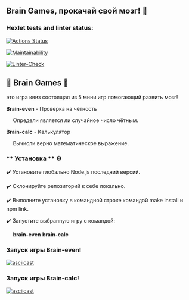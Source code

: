 ## Brain Games, прокачай свой мозг! :brain:
### Hexlet tests and linter status:

[![Actions Status](https://github.com/korpeev/frontend-project-lvl1/workflows/hexlet-check/badge.svg)](https://github.com/korpeev/frontend-project-lvl1/actions)

[![Maintainability](https://api.codeclimate.com/v1/badges/a99a88d28ad37a79dbf6/maintainability)](https://codeclimate.com/github/codeclimate/codeclimate/maintainability)

[![Linter-Check](https://github.com/korpeev/frontend-project-lvl1/actions/workflows/eslint-check.yml/badge.svg)](https://github.com/korpeev/frontend-project-lvl1/actions/workflows/eslint-check.yml)
## :large_orange_diamond: Brain Games :large_orange_diamond:
это игра квиз состоящая из 5 мини игр помогающий развить мозг!

**Brain-even**  - Проверка на чётность

&emsp; Определи является ли случайное число чётным.

**Brain-calc** - Калькулятор

&emsp; Вычисли верно математическое выражение.

### ** Установка **  :gear:
:heavy_check_mark: Установите глобально Node.js последний версий. 

:heavy_check_mark: Склонируйте репозиторий к себе локально. 

:heavy_check_mark: Выполните установку в командной строке командой make install и npm link. 

:heavy_check_mark: Запустите выбранную игру с командой: 

&emsp; **brain-even** **brain-calc**
### Запуск игры Brain-even!
[![asciicast](https://asciinema.org/a/t6DIRewIuPMeTIstaJknMgESl.svg)](https://asciinema.org/a/t6DIRewIuPMeTIstaJknMgESl)

### Запуск игры Brain-calc!

[![asciicast](https://asciinema.org/a/pJTrmw7i5x4RKX90XKWiqPMfy.svg)](https://asciinema.org/a/pJTrmw7i5x4RKX90XKWiqPMfy)

